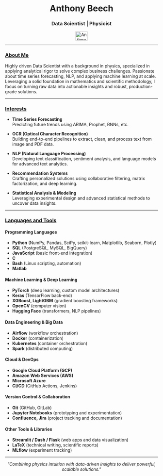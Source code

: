 <h1 align="center">Anthony Beech</h1>
<h3 align="center">Data Scientist | Physicist</h3>

<p align="center">
  <a href="https://linkedin.com/in/anthony-beech-407286156" target="blank">
    <img align="center" 
         src="https://raw.githubusercontent.com/rahuldkjain/github-profile-readme-generator/master/src/images/icons/Social/linked-in-alt.svg" 
         alt="Anthony Beech LinkedIn" 
         height="30" 
         width="40" 
    />
  </a>
</p>

---

### <ins>About Me</ins>

<p>
  Highly driven Data Scientist with a background in physics, specialized in applying analytical rigor to solve complex business challenges. Passionate about time series forecasting, NLP, and applying machine learning at scale. Leveraging a solid foundation in mathematics and scientific methodology, I focus on turning raw data into actionable insights and robust, production-grade solutions.
</p>

---

### <ins>Interests</ins>

- **Time Series Forecasting**  
  Predicting future trends using ARIMA, Prophet, RNNs, etc.

- **OCR (Optical Character Recognition)**  
  Building end-to-end pipelines to extract, clean, and process text from image and PDF data.

- **NLP (Natural Language Processing)**  
  Developing text classification, sentiment analysis, and language models for advanced text analytics.

- **Recommendation Systems**  
  Crafting personalized solutions using collaborative filtering, matrix factorization, and deep learning.

- **Statistical Analysis & Modeling**  
  Leveraging experimental design and advanced statistical methods to uncover data insights.

---

### <ins>Languages and Tools</ins>

#### Programming Languages
- **Python** (NumPy, Pandas, SciPy, scikit-learn, Matplotlib, Seaborn, Plotly)
- **SQL** (PostgreSQL, MySQL, BigQuery)
- **JavaScript** (basic front-end integration)
- **C**
- **Bash** (Linux scripting, automation)
- **Matlab**

#### Machine Learning & Deep Learning
- **PyTorch** (deep learning, custom model architectures)
- **Keras** (TensorFlow back-end)
- **XGBoost, LightGBM** (gradient boosting frameworks)
- **OpenCV** (computer vision)
- **Hugging Face** (transformers, NLP pipelines)

#### Data Engineering & Big Data
- **Airflow** (workflow orchestration)
- **Docker** (containerization)
- **Kubernetes** (container orchestration)
- **Spark** (distributed computing)

#### Cloud & DevOps
- **Google Cloud Platform (GCP)**
- **Amazon Web Services (AWS)**
- **Microsoft Azure**
- **CI/CD** (GitHub Actions, Jenkins)

#### Version Control & Collaboration
- **Git** (GitHub, GitLab)
- **Jupyter Notebooks** (prototyping and experimentation)
- **Confluence, Jira** (project tracking and documentation)

#### Other Tools & Libraries
- **Streamlit / Dash / Flask** (web apps and data visualization)
- **LaTeX** (technical writing, scientific reports)
- **MLflow** (experiment tracking)

---

<p align="center">
  <em>
    "Combining physics intuition with data-driven insights to deliver powerful, scalable solutions."
  </em>
</p>
